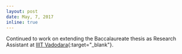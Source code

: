 ```yaml
---
layout: post
date: May, 7, 2017
inline: true
---
```


Continued to work on extending the Baccalaureate thesis as Research Assistant at [IIIT Vadodara](https://iiitv.ac.in/){:target="_blank"}.